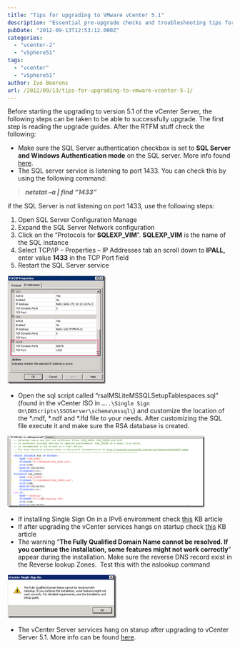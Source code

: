 ```yaml
---
title: "Tips for upgrading to VMware vCenter 5.1"
description: "Essential pre-upgrade checks and troubleshooting tips for vCenter Server 5.1 upgrade."
pubDate: "2012-09-13T12:53:12.000Z"
categories: 
  - "vcenter-2"
  - "vSphere51"
tags: 
  - "vcenter"
  - "vSphere51"
author: Ivo Beerens
url: /2012/09/13/tips-for-upgrading-to-vmware-vcenter-5-1/
---
```



Before starting the upgrading to version 5.1 of the vCenter Server, the following steps can be taken to be able to successfully upgrade. The first step is reading the upgrade guides. After the RTFM stuff check the following:

- Make sure the SQL Server authentication checkbox is set to **SQL Server and Windows Authentication mode** on the SQL server. More info found [here](https://www.ivobeerens.nl/2012/09/11/vcenter-5-1-single-sign-on-error-during-installation/).
- The SQL server service is listening to port 1433. You can check this by using the following command:

> **_netstat –a | find “1433”_**

if the SQL Server is not listening on port 1433, use the following steps:

1. Open SQL Server Configuration Manage
2. Expand the SQL Server Network configuration
3. Click on the “Protocols for **SQLEXP\_VIM**”. **SQLEXP\_VIM** is the name of the SQL instance
4. Select TCP/IP – Properties – IP Addresses tab an scroll down to **IPALL,** enter value **1433** in the TCP Port field
5. Restart the SQL Server service

![](images/image_thumb8.png)

- Open the sql script called “rsaIMSLiteMSSQLSetupTablespaces.sql”  (found in the vCenter ISO in `…..\Single Sign On\DBScripts\SSOServer\schema\mssql\`) and customize the location of the \*.mdf, \*.ndf and \*.lfd file to your needs. After customizing the SQL file execute it and make sure the RSA database is created.

![](images/image_thumb9.png)

- If installing Single Sign On in a IPv6 environment check [this](http://kb.VMware.com/selfservice/microsites/search.do?language=en_US&cmd=displayKC&externalId=2035454) KB article
- If after upgrading the vCenter services hangs on startup check [this](http://kb.VMware.com/selfservice/microsites/search.do?language=en_US&cmd=displayKC&externalId=2035623) KB article
- The warning “**The Fully Qualified Domain Name cannot be resolved. If you continue the installation, some features might not work correctly**” appear during the installation. Make sure the reverse DNS record exist in the Reverse lookup Zones.  Test this with the nslookup command

![](images/image_thumb14.png)

- The vCenter Server services hang on starup after upgrading to vCenter Server 5.1. More info can be found [here](http://kb.VMware.com/selfservice/microsites/search.do?language=en_US&cmd=displayKC&externalId=2035623).